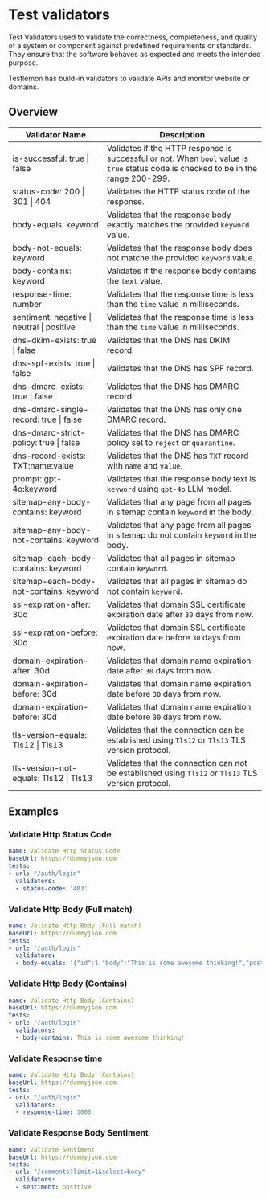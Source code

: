 # Test validators

Test Validators used to validate the correctness, completeness, and quality of a system or component against predefined requirements or standards. They ensure that the software behaves as expected and meets the intended purpose.

Testlemon has build-in validators to validate APIs and monitor website or domains.

## Overview

| Validator Name                                       | Description |
| --------                                             | -------     |
| is-successful: true &#124; false                     | Validates if the HTTP response is successful or not. When ```bool``` value is ```true``` status code is checked to be in the range 200-299.|
| status-code: 200 &#124; 301 &#124; 404               | Validates the HTTP status code of the response.|
| body-equals: keyword                                 | Validates that the response body exactly matches the provided ```keyword``` value. |
| body-not-equals: keyword                             | Validates that the response body does not matche the provided ```keyword``` value. |
| body-contains: keyword                               | Validates if the response body contains the ```text``` value.|
| response-time: number                                | Validates that the response time is less than the ```time``` value in milliseconds.|
| sentiment: negative &#124; neutral &#124; positive   | Validates that the response time is less than the ```time``` value in milliseconds.|
| dns-dkim-exists: true &#124; false                   | Validates that the DNS has DKIM record.|
| dns-spf-exists: true &#124; false                    | Validates that the DNS has SPF record.|
| dns-dmarc-exists: true &#124; false                  | Validates that the DNS has DMARC record.|
| dns-dmarc-single-record: true &#124; false           | Validates that the DNS has only one DMARC record.|
| dns-dmarc-strict-policy: true &#124; false           | Validates that the DNS has DMARC policy set to ```reject``` or ```quarantine```.|
| dns-record-exists: TXT:name:value                    | Validates that the DNS has ```TXT``` record with ```name``` and ```value```.|
| prompt: gpt-4o:keyword                               | Validates that the response body text is ```keyword``` using ```gpt-4o``` LLM model.|
| sitemap-any-body-contains: keyword                   | Validates that any page from all pages in sitemap contain ```keyword``` in the body.|
| sitemap-any-body-not-contains: keyword               | Validates that any page from all pages in sitemap do not contain ```keyword``` in the body.|
| sitemap-each-body-contains: keyword                  | Validates that all pages in sitemap contain ```keyword```.|
| sitemap-each-body-not-contains: keyword              | Validates that all pages in sitemap do not contain ```keyword```.|
| ssl-expiration-after: 30d                            | Validates that domain SSL certificate expiration date after ```30``` days from now.|
| ssl-expiration-before: 30d                           | Validates that domain SSL certificate expiration date before ```30``` days from now.|
| domain-expiration-after: 30d                         | Validates that domain name expiration date after ```30``` days from now.|
| domain-expiration-before: 30d                        | Validates that domain name expiration date before ```30``` days from now.|
| domain-expiration-before: 30d                        | Validates that domain name expiration date before ```30``` days from now.|
| tls-version-equals: Tls12 &#124; Tls13               | Validates that the connection can be established using ```Tls12``` or ```Tls13``` TLS version protocol.|
| tls-version-not-equals: Tls12 &#124; Tls13           | Validates that the connection can not be established using ```Tls12``` or ```Tls13``` TLS version protocol.|

## Examples

### Validate Http Status Code
```yaml
name: Validate Http Status Code
baseUrl: https://dummyjson.com
tests:
- url: "/auth/login"
  validators:
  - status-code: '403'
```

### Validate Http Body (Full match)
```yaml
name: Validate Http Body (Full match)
baseUrl: https://dummyjson.com
tests:
- url: "/auth/login"
  validators:
  - body-equals: '{"id":1,"body":"This is some awesome thinking!","postId":100,"user":{"id":63,"username":"eburras1q"}}'
```

### Validate Http Body (Contains)
```yaml
name: Validate Http Body (Contains)
baseUrl: https://dummyjson.com
tests:
- url: "/auth/login"
  validators:
  - body-contains: This is some awesome thinking!
```

### Validate Response time
```yaml
name: Validate Http Body (Contains)
baseUrl: https://dummyjson.com
tests:
- url: "/auth/login"
  validators:
  - response-time: 1000
```

### Validate Response Body Sentiment
```yaml
name: Validate Sentiment
baseUrl: https://dummyjson.com
tests:
- url: "/comments?limit=1&select=body"
  validators:
  - sentiment: positive
```
